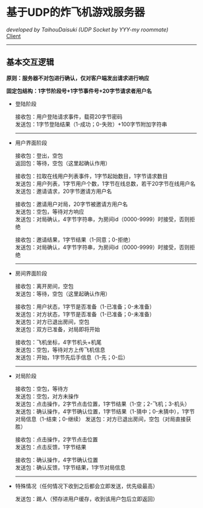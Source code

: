 # 基于UDP的炸飞机游戏服务器
*developed by TaihouDaisuki (UDP Socket by YYY-my roommate)*  
[Client](https://github.com/TaihouDaisuki/AircraftWarClient)

****
## 基本交互逻辑  
**原则：服务器不对包进行确认，仅对客户端发出请求进行响应**  

**固定包结构：1字节阶段号+1字节事件号+20字节请求者用户名**  

* 登陆阶段  

  接收包：用户登陆请求事件，载荷20字节密码  
  发送包：1字节登陆结果（1-成功；0-失败）+100字节附加字符串  
   ****
* 用户界面阶段  
  
  接收包：登出，空包  
  返回包：等待，空包（这里起确认作用）

  接收包：拉取在线用户列表事件，1字节起始数目，1字节请求数目  
  发送包：用户列表，1字节用户个数，1字节在线总数，若干20字节在线用户名  
  发送包：邀请请求，20字节邀请方用户名

  接收包：邀请用户对局，20字节被邀请方用户名  
  发送包：空包，等待对方响应  
  发送包：对局确认，4字节字符串，为房间id（0000-9999）时接受，否则拒绝

  接收包：邀请结果，1字节结果（1-同意；0-拒绝）  
  发送包：对局确认，4字节字符串，为房间id（0000-9999）时接受，否则拒绝  
  ****
* 房间界面阶段  
  
  接收包：离开房间，空包  
  发送包：等待，空包（这里起确认作用）

  接收包：用户状态，1字节是否准备（1-已准备；0-未准备）  
  发送包：对方状态，1字节是否准备（1-已准备；0-未准备）  
  发送包：对方已退出房间，空包  
  发送包：双方已准备，对局即将开始  

  接收包：飞机坐标，4字节机头+机尾  
  发送包：空包，等待对方上传飞机信息  
  发送包：开始，1字节先后手信息（1-先；0-后）  
  ****
* 对局阶段

  接收包：空包，等待方  
  发送包：空包，对方未操作  
  发送包：点击操作，2字节点击位置，1字节结果（1-空；2-飞机；3-机头）  
  发送包：确认操作，4字节确认位置，1字节结果（1-猜中；0-未猜中），1字节对局信息（1-结束；0-继续）
  发送包：对方已退出房间，空包（对局直接获胜）

  接收包：点击操作，2字节点击位置  
  发送包：点击反馈，1字节结果  

  接收包：确认操作，4字节确认位置  
  发送包：确认反馈，1字节结果，1字节对局信息
  ****
* 特殊情况（任何情况下收到之后都会立即发送，优先级最高）
  
  发送包：踢人（预存进用户缓存，收到该用户包后立即返回）

